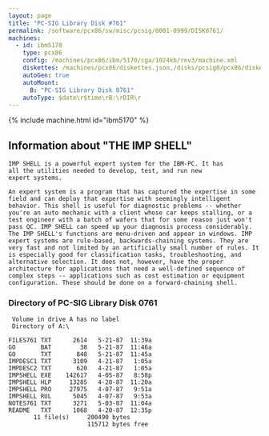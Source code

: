 ```yaml
---
layout: page
title: "PC-SIG Library Disk #761"
permalink: /software/pcx86/sw/misc/pcsig/0001-0999/DISK0761/
machines:
  - id: ibm5170
    type: pcx86
    config: /machines/pcx86/ibm/5170/cga/1024kb/rev3/machine.xml
    diskettes: /machines/pcx86/diskettes.json,/disks/pcsig0/pcx86/diskettes.json
    autoGen: true
    autoMount:
      B: "PC-SIG Library Disk 0761"
    autoType: $date\r$time\rB:\rDIR\r
---
```


{% include machine.html id="ibm5170" %}

## Information about "THE IMP SHELL"

    IMP SHELL is a powerful expert system for the IBM-PC. It has
    all the utilities needed to develop, test, and run new
    expert systems.
    
    An expert system is a program that has captured the expertise in some
    field and can deploy that expertise with seemingly intelligent
    behavior. This shell is useful for diagnostic problems -- whether
    you're an auto mechanic with a client whose car keeps stalling, or a
    test engineer with a batch of wafers that for some reason just won't
    pass QC. IMP SHELL can speed up your diagnosis process considerably.
    The IMP SHELL's functions are menu-driven and appear in windows. IMP
    expert systems are rule-based, backwards-chaining systems. They are
    very fast and not limited by an artificially small number of rules. It
    is especially good for classification tasks, troubleshooting, and
    alternative selection. It does not, however, have the proper
    architecture for applications that need a well-defined sequence of
    complex steps -- applications such as cost estimation or equipment
    configuration. These should be done on a forward-chaining shell.

### Directory of PC-SIG Library Disk 0761

     Volume in drive A has no label
     Directory of A:\

    FILES761 TXT      2614   5-21-87  11:39a
    GO       BAT        38   5-21-87  11:46a
    GO       TXT       848   5-21-87  11:45a
    IMPDESC1 TXT      3109   4-21-87   1:05a
    IMPDESC2 TXT       620   4-21-87   1:05a
    IMPSHELL EXE    142617   4-05-87   8:58p
    IMPSHELL HLP     13285   4-20-87  11:20a
    IMPSHELL PRO     27975   4-07-87   9:51a
    IMPSHELL RUL      5045   4-07-87   9:53a
    NOTES761 TXT      3271   5-03-87  11:04a
    README   TXT      1068   4-20-87  12:35p
           11 file(s)     200490 bytes
                          115712 bytes free
